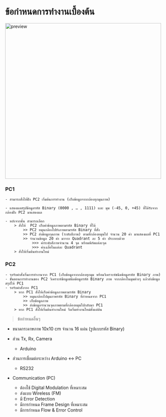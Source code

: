 # **ข้อกำหนดการทำงานเบื้องต้น**

<img src="https://github.com/phoom1477/FM_CameraControl/Preview.JPG" alt="preview" width="500">

### **PC1**
```
- สามารถสั่งให้ฝั่ง PC2 เริ่มต้นการทำงาน (เก็บข้อมูลจากกล้องทุกมุมภาพ)

- แสดงผลสรุปข้อมูลรหัส Binary (0000 , … , 1111) และ มุม (-45, 0, +45) ที่ได้รับจากกล้องฝั่ง PC2 มาแสดงผล

- หลังจากนั้น สามารถเลือก
    > สั่งให้  PC2 เก็บค่าข้อมูลภาพตามรหัส Binary ที่ได้
        >> PC2 หมุนกล้องไปยังภาพตามรหัส Binary ที่สั่ง
        >> PC2 ส่งข้อมูลจุดภาพ (ระดับสีภาพ) ตามที่กล้องหมุนไป จำนวน 20 ค่า มาแสดงผลที่ PC1
        >> จำนวนข้อมูล 20 ค่า มาจาก Quadrant ละ 5 ค่า ประกอบด้วย
            >>> ค่าระดับสีภาพจำนวน 4 จุด พร้อมพิกัดแต่ละจุด
            >>> ค่าเฉลี่ยในแต่ละ Quadrant
    > สั่งให้เริ่มต้นทำงานใหม่
```


### **PC2**
```
- รอรับคำสั่งเริ่มการทำงานจาก PC1 (เก็บข้อมูลจากกล้องทุกมุม พร้อมวิเคราะห์ชนิดข้อมูลรหัส Binary ภาพ)
- ขั้นตอนการทำงานของ PC2 วิเคราะห์ข้อมูลชนิดข้อมูลรหัส Binary ภาพ จากกล้องในมุมต่างๆ แล้วส่งข้อมูลสรุปให้ PC1
- รอรับคำสั่งจาก PC1
    > หาก PC1 สั่งให้เก็บค่าข้อมูลภาพตามรหัส Binary
        >> หมุนกล้องไปมุมภาพรหัส Binary ที่กำหนดจาก PC1
        >> เก็บข้อมูลภาพ
        >> ส่งข้อมูลจำนวนจุดภาพตามที่กล้องหมุนไปกลับมา PC1
    > หาก PC1 สั่งให้เริ่มต้นทำงานใหม่ จึงเริ่มทำงานใหม่ตั้งแต่ต้น
```

>ข้อกำหนดอื่นๆ

- ขนาดกระดาษภาพ 10x10 cm จำนวน 16 แผ่น (รูปแบบรหัส Binary)

- ส่วน Tx, Rx, Camera
    - Arduino
- ส่วนการเชื่อมต่อระหว่าง Arduino <-> PC
    - RS232

- Communication (PC)
    - ต้องใช้ Digital Modulation ที่เหมาะสม
    - ส่งแบบ Wireless (FM)
    - มี Error Detection
    - มีการกำหนด Frame Design ที่เหมาะสม
    - มีการกำหนด Flow & Error Control